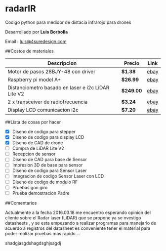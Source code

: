 # radarIR
Codigo python para medidor de distacia infrarojo para drones

Desarrollado por **Luis Borbolla**

Email : luis@4suredesign.com

##Costos de materiales

Descripcion | Precio | Link
------------ | ------------- | -------------
Motor de pasos 28BJY-48 con driver | **$1.38** | [ebay](http://www.ebay.com/itm/DC-5V-Stepper-Motor-ULN2003-Driver-Test-Module-Board-28BYJ-48-for-Arduino-/181266971629?hash=item2a345a7bed:g:N2wAAOSwq7JUIT-B)
Raspberry pi model A+ | **$26.99** | [ebay](http://www.ebay.com/itm/Raspberry-Pi-Model-A-Plus-256MB-USB-Micro-SD-40-Pin-700mhz-Element-14-/231833657645?hash=item35fa5ce12d:g:4R4AAOSwzhVWsOlN)
Distanciometro basado en laser e i2c  LiDAR Lite V2 | **$249.00** | [ebay](http://www.ebay.com/itm/LiDAR-Lite-V2-Laser-Rangefinder-PulsedLight-/111931764983?hash=item1a0fa730f7:g:X2oAAOSwmmxW4PQC)
2 x transceiver de radiofrecuencia | **$3.24** | [ebay](http://www.ebay.com/itm/2-4G-NRF24L01-PA-LNA-SMA-Antenna-Wireless-Transceiver-communication-module-ew-/131132832737?hash=item1e88203be1:g:0FIAAOxyGwNTFrbL)
Display LCD comunicacion i2c | **$7.20** | [ebay](http://www.ebay.com/itm/Blue-Serial-IIC-I2C-TWI-2004-20x4-Character-5v-LCD-Module-Display-Screen-Arduino-/361440517205?hash=item5427889c55:g:uYMAAOSw8-tWXRcy)

##Lista de cosas por hacer
- [x] Diseno de codigo para stepper
- [x] Diseno de codigo para display LCD
- [x] Diseno de CAD de drone
- [ ] Compra de LiDAR Lite V2
- [ ] Recepcion de sensor
- [ ] Diseno de CAD para base de Sensor
- [ ] Impresion 3D de base para sensor  
- [ ] Diseno de codigo para Sensor Laser
- [ ] Integracion de codigo Sensor Laser con LCD 
- [ ] Diseno de codigo de modulo RF
- [ ] Pruebas gon giro
- [ ] Prueba demostracion Padre

##Comentarios

Actualmente a la fecha 2016.03.18 me encuentro esperando opinion del cliente sobre el Radar laser (LiDAR) que se propone
ya se nvestigo datasheets , y se esta empezando a realizar programas para manejarlo de acuerdo a registros del datasheet
es conveniente tener el material para poder realizar pruebas mas rapido ... 

shadgjasgdshagdsghjsagdj



